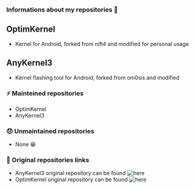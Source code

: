 ### Informations about my repositories 🙂

## OptimKernel
- Kernel for Android, forked from nift4 and modified for personal usage

## AnyKernel3
- Kernel flashing tool for Android, forked from om0sis and modified

### ⚡ Mainteined repositories
- OptimKernel 
- AnyKernel3

### 😞 Unmaintained repositories
- None 😁

### 🤗 Original repositories links
- AnyKernel3 original repository can be found ![here](https://github.com/osm0sis/AnyKernel3)
- OptimKernel original repository can be found ![here](https://github.com/nift4/OptimKernel)